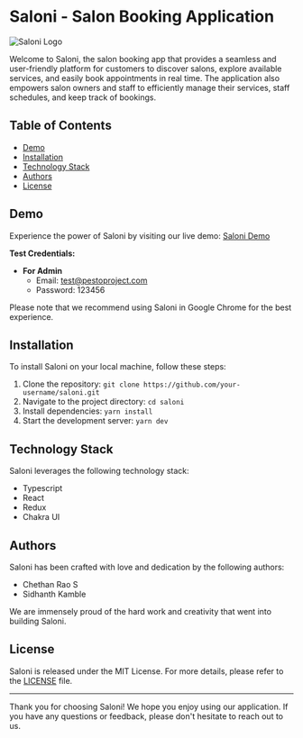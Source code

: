 # Saloni - Salon Booking Application

![Saloni Logo](https://res.cloudinary.com/coorgly/image/upload/v1692331129/logo-color_o6vjej.png)

Welcome to Saloni, the salon booking app that provides a seamless and user-friendly platform for customers to discover salons, explore available services, and easily book appointments in real time. The application also empowers salon owners and staff to efficiently manage their services, staff schedules, and keep track of bookings.

## Table of Contents

- [Demo](#demo)
- [Installation](#installation)
- [Technology Stack](#technology-stack)
- [Authors](#authors)
- [License](#license)

## Demo

Experience the power of Saloni by visiting our live demo: [Saloni Demo](https://salonife.onrender.com/)

**Test Credentials:**

- **For Admin**
  - Email: test@pestoproject.com
  - Password: 123456

Please note that we recommend using Saloni in Google Chrome for the best experience.

## Installation

To install Saloni on your local machine, follow these steps:

1. Clone the repository: `git clone https://github.com/your-username/saloni.git`
2. Navigate to the project directory: `cd saloni`
3. Install dependencies: `yarn install`
4. Start the development server: `yarn dev`

## Technology Stack

Saloni leverages the following technology stack:

- Typescript
- React
- Redux
- Chakra UI

## Authors

Saloni has been crafted with love and dedication by the following authors:

- Chethan Rao S
- Sidhanth Kamble

We are immensely proud of the hard work and creativity that went into building Saloni.

## License

Saloni is released under the MIT License. For more details, please refer to the [LICENSE](https://github.com/your-username/saloni/blob/main/LICENSE) file.

---

Thank you for choosing Saloni! We hope you enjoy using our application. If you have any questions or feedback, please don't hesitate to reach out to us.

